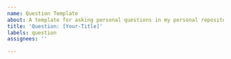 ```yaml
---
name: Question Template
about: A template for asking personal questions in my personal repository.
title: 'Question: [Your-Title]'
labels: question
assignees: ''

---
```


<!--
Explain your question and what exactly are you looking for?
And how might my answer help you?
-->
